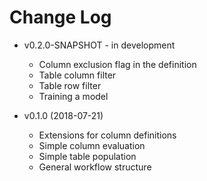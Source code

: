 # Change Log

* v0.2.0-SNAPSHOT - in development
  * Column exclusion flag in the definition
  * Table column filter 
  * Table row filter 
  * Training a model 

* v0.1.0 (2018-07-21)
  * Extensions for column definitions
  * Simple column evaluation
  * Simple table population
  * General workflow structure
